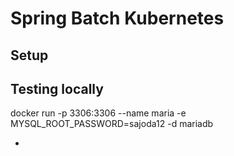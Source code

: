 # Spring Batch Kubernetes

## Setup

## Testing locally

docker run -p 3306:3306 --name maria -e MYSQL_ROOT_PASSWORD=sajoda12 -d mariadb

-  
